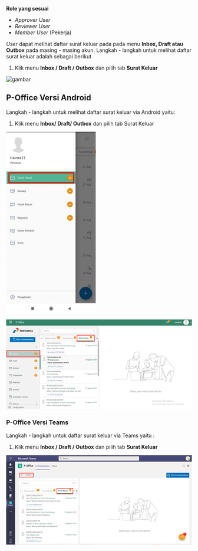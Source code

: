**Role yang sesuai**

- *Approver User*
- *Reviewer User*
- *Member User* (Pekerja)

*User* dapat melihat daftar surat keluar pada pada menu **Inbox, Draft atau Outbox** pada masing - masing akun. Langkah - langkah untuk melihat daftar surat keluar adalah sebagai berikut

1. Klik menu **Inbox / Draft / Outbox** dan pilih tab **Surat Keluar**

![gambar](SC_Surat_Keluar/SK01.png)















## **P-Office Versi Android**

Langkah - langkah untuk melihat daftar surat keluar via Android yaitu:

1. Klik menu **Inbox/ Draft/ Outbox** dan pilih tab Surat Keluar

![gambar](SuratKeluar/SK_Android/DaftarSK\A01.jpg)

![gambar](SuratKeluar/SK_Web/SK01.png)


### **P-Office Versi Teams**

Langkah - langkah untuk daftar surat keluar via Teams yaitu :

1.	Klik menu **Inbox / Draft / Outbox** dan pilih tab **Surat Keluar**

![gambar](SuratKeluar/SK_Teams/SK01.png)
